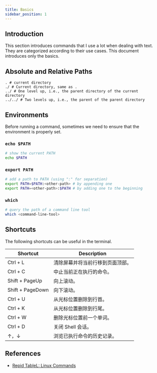 ```yaml
---
title: Basics
sidebar_position: 1
---
```


## Introduction

This section introduces commands that I use a lot when dealing with text. They are categorized according to their use cases. This document introduces only the basics.

## Absolute and Relative Paths

```shell
. # current directory
./ # Current directory, same as .
../ # One level up, i.e., the parent directory of the current directory
../../ # Two levels up, i.e., the parent of the parent directory
```

## Environments

Before running a command, sometimes we need to ensure that the environment is properly set.

### `echo $PATH`

```bash
# show the current PATH
echo $PATH
```

### `export PATH`

```bash
# add a path to PATH (using ":" for separation)
export PATH=$PATH:<other-path> # by appending one
export PATH=<other-path>:$PATH # by adding one to the beginning
```

### `which`

```bash
# query the path of a command line tool
which <command-line-tool>
```

## Shortcuts

The following shortcuts can be useful in the terminal.

| Shortcut         | Description                      |
| ---------------- | -------------------------------- |
| Ctrl + L         | 清除屏幕并将当前行移到页面顶部。 |
| Ctrl + C         | 中止当前正在执行的命令。         |
| Shift + PageUp   | 向上滚动。                       |
| Shift + PageDown | 向下滚动。                       |
| Ctrl + U         | 从光标位置删除到行首。           |
| Ctrl + K         | 从光标位置删除到行尾。           |
| Ctrl + W         | 删除光标位置前一个单词。         |
| Ctrl + D         | 关闭 Shell 会话。                |
| ↑，↓             | 浏览已执行命令的历史记录。       |

## References

-   [Repid TableL: Linux Commands](https://www.rapidtables.com/code/linux/index.html)
